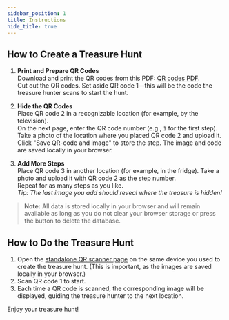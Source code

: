 ```yaml
---
sidebar_position: 1
title: Instructions
hide_title: true
---
```


## How to Create a Treasure Hunt

1. **Print and Prepare QR Codes**  
   Download and print the QR codes from this PDF: [QR codes PDF](/pdf/qr-codes.pdf).  
   Cut out the QR codes. Set aside QR code 1—this will be the code the treasure hunter scans to start the hunt.

2. **Hide the QR Codes**  
   Place QR code 2 in a recognizable location (for example, by the television).  
   On the next page, enter the QR code number (e.g., `1` for the first step). Take a photo of the location where you placed QR code 2 and upload it.  
   Click "Save QR-code and image" to store the step. The image and code are saved locally in your browser.

3. **Add More Steps**  
   Place QR code 3 in another location (for example, in the fridge). Take a photo and upload it with QR code 2 as the step number.  
   Repeat for as many steps as you like.  
   _Tip: The last image you add should reveal where the treasure is hidden!_

> **Note:** All data is stored locally in your browser and will remain available as long as you do not clear your browser storage or press the button to delete the database.


## How to Do the Treasure Hunt

1. Open the [standalone QR scanner page](/qr-scanner) on the same device you used to create the treasure hunt. (This is important, as the images are saved locally in your browser.)
2. Scan QR code 1 to start.  
3. Each time a QR code is scanned, the corresponding image will be displayed, guiding the treasure hunter to the next location.

Enjoy your treasure hunt!

